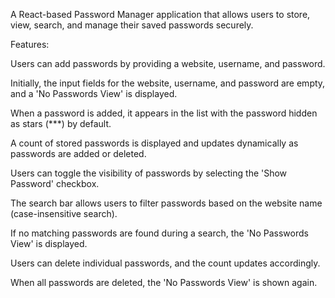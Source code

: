 A React-based Password Manager application that allows users to store, view, search, and manage their saved passwords securely.

Features:

Users can add passwords by providing a website, username, and password.

Initially, the input fields for the website, username, and password are empty, and a 'No Passwords View' is displayed.

When a password is added, it appears in the list with the password hidden as stars (***) by default.

A count of stored passwords is displayed and updates dynamically as passwords are added or deleted.

Users can toggle the visibility of passwords by selecting the 'Show Password' checkbox.

The search bar allows users to filter passwords based on the website name (case-insensitive search).

If no matching passwords are found during a search, the 'No Passwords View' is displayed.

Users can delete individual passwords, and the count updates accordingly.

When all passwords are deleted, the 'No Passwords View' is shown again.
